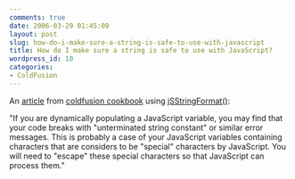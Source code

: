 ```yaml
---
comments: true
date: 2006-03-29 01:45:09
layout: post
slug: how-do-i-make-sure-a-string-is-safe-to-use-with-javascript
title: How do I make sure a string is safe to use with JavaScript?
wordpress_id: 10
categories:
- ColdFusion
---
```


An [article](http://www.coldfusioncookbook.com/entry/78/How-do-I-make-sure-a-string-is-safe-to-use-with-JavaScript?) from [coldfusion cookbook](http://www.coldfusioncookbook.com/) using [jSStringFormat()](http://livedocs.macromedia.com/coldfusion/7/htmldocs/00000543.htm#1106993):




"If you are dynamically populating a JavaScript variable, you may find that your code breaks with "unterminated string constant" or similar error messages. This is probably a case of your JavaScript variables containing characters that are considers to be "special" characters by JavaScript. You will need to "escape" these special characters so that JavaScript can process them."



